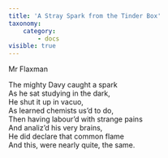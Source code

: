 ```yaml
---
title: 'A Stray Spark from the Tinder Box'
taxonomy:
    category:
        - docs
visible: true
---
```


<div class="author">Mr Flaxman</div>

The mighty Davy caught a spark  
As he sat studying in the dark,  
He shut it up in vacuo,  
As learned chemists us’d to do,  
Then having labour’d with strange pains  
And analiz’d his very brains,  
He did declare that common flame  
And this, were nearly quite, the same.